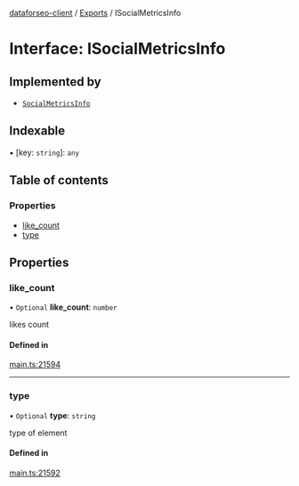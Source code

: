 [dataforseo-client](../README.md) / [Exports](../modules.md) / ISocialMetricsInfo

# Interface: ISocialMetricsInfo

## Implemented by

- [`SocialMetricsInfo`](../classes/SocialMetricsInfo.md)

## Indexable

▪ [key: `string`]: `any`

## Table of contents

### Properties

- [like\_count](ISocialMetricsInfo.md#like_count)
- [type](ISocialMetricsInfo.md#type)

## Properties

### like\_count

• `Optional` **like\_count**: `number`

likes count

#### Defined in

[main.ts:21594](https://github.com/dataforseo/TypeScriptClient/blob/7ca1aa4/main.ts#L21594)

___

### type

• `Optional` **type**: `string`

type of element

#### Defined in

[main.ts:21592](https://github.com/dataforseo/TypeScriptClient/blob/7ca1aa4/main.ts#L21592)
